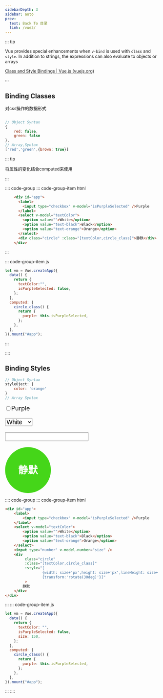 ```yaml
---
sidebarDepth: 3
sidebar: auto
prev:
  text: Back To 目录
  link: /vue3/
---
```


::: tip

 Vue provides special enhancements when `v-bind` is used with `class` and `style`. In addition to strings, the expressions can also evaluate to objects or arrays

[Class and Style Bindings | Vue.js (vuejs.org)](https://v3.vuejs.org/guide/class-and-style.html#class-and-style-bindings)

:::

## Binding Classes

对css操作的数据形式

```js
	
// Object Syntax
{			
    red: false,
    green: false
},
// Array,Syntax
['red','green',{brown: true}] 
```

::: tip

将属性的变化结合computed来使用

:::

:::: code-group
::: code-group-item html

```html {10}
    <div id="app">
      <label>
        <input type="checkbox" v-model="isPurpleSelected" />Purple
      </label>
      <select v-model="textColor">
        <option value="">White</option>
        <option value="text-black">Black</option>
        <option value="text-orange">Orange</option>
      </select>
      <div class="circle" :class="[textColor,circle_class]">静默</div>
    </div>
```

:::

::: code-group-item js

```js {9-13}
let vm = Vue.createApp({
  data() {
    return {
      textColor:"",
      isPurpleSelected: false,
    };
  },
  computed: {
    circle_class() {
      return {
        purple: this.isPurpleSelected,
      };
    },
  },
}).mount("#app");
```

:::

::::



<common-codepen-snippet title="css style vue-1" slug="qBPdqjg"/> 

## Binding Styles

```js
// Object Syntax
styleOject: {
	color: 'orange'
}
// Array Syntax
```

<label>
    <input type="checkbox" v-model="isPurpleSelected" />Purple
</label>

<select v-model="textColor">
    <option value="">White</option>
    <option value="text-black">Black</option>
    <option value="text-orange">Orange</option>
</select>
<input type="number" v-model.number="size" />
<div
     class="circle"
     :class="[textColor,circle_class]"
     :style="[
             {width: size+'px',height: size+'px',lineHeight: size+'px'},
             {transform:'rotate(30deg)'}]"
     >
    静默
</div>




:::: code-group
::: code-group-item html

```html {11-17}
<div id="app">
    <label>
        <input type="checkbox" v-model="isPurpleSelected" />Purple
    </label>
    <select v-model="textColor">
        <option value="">White</option>
        <option value="text-black">Black</option>
        <option value="text-orange">Orange</option>
    </select>
    <input type="number" v-model.number="size" />
    <div
         class="circle"
         :class="[textColor,circle_class]"
         :style="[
                 {width: size+'px',height: size+'px',lineHeight: size+'px'},
                 {transform:'rotate(30deg)'}]"
         >
        静默
    </div>
</div>
```

:::
::: code-group-item js

```js
let vm = Vue.createApp({
  data() {
    return {
      textColor: "",
      isPurpleSelected: false,
      size: 150,
    };
  },
  computed: {
    circle_class() {
      return {
        purple: this.isPurpleSelected,
      };
    },
  },
}).mount("#app");
```

:::
::::















<script>
  export default {
    data() {
      return {
        textColor: "",
        isPurpleSelected: false,
        size: 150,
      };
    },
    computed: {
      circle_class() {
        return {
          purple: this.isPurpleSelected,
        };
      },
    }
  }
</script>
<style>
    label {
        margin-bottom: 20px;
        font-size: 20px;
        display: block;
    }
    select{
        font-size: 20px;
        margin-bottom: 20px;
    }
    input[type=number]{
        display: block;
        font-size: 20px;
        margin-bottom: 20px;
    }
    .circle{
        width: 150px;
        height: 150px;
        border-radius: 100%;
        background-color: #45D619;
        text-align: center;
        color: #fff;
        line-height: 150px;
        font-size: 32px;
        font-weight: bold;
    }
    .purple{
        background-color: #767DEA;
    }
    .text-black{
        color: #424242;
    }
    .text-orange{
        color: #FFC26F;
    }
</style>



